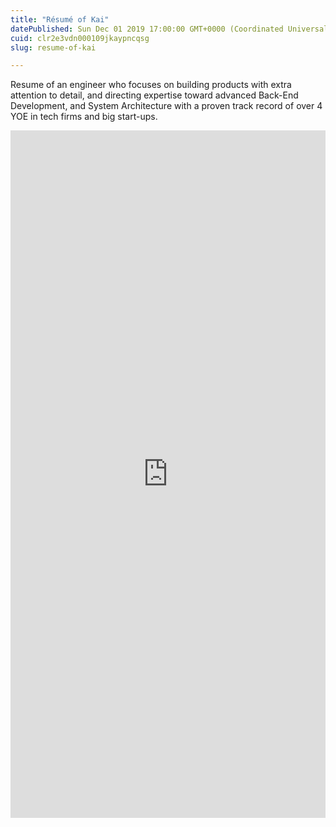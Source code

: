 ```yaml
---
title: "Résumé of Kai"
datePublished: Sun Dec 01 2019 17:00:00 GMT+0000 (Coordinated Universal Time)
cuid: clr2e3vdn000109jkaypncqsg
slug: resume-of-kai

---
```



Resume of an engineer who focuses on building products with extra attention to detail, and directing expertise toward advanced Back-End Development, and System Architecture with a proven track record of over 4 YOE in tech firms and big start-ups.
<iframe src="https://drive.google.com/file/d/1YCFd7qEZZ8S2adzA6GoZKb49jvY0_bTD/preview" width="700" height="1100" style="border:none;overflow:hidden;margin:auto;max-width:100%;" scrolling="no" frameborder="0" allowfullscreen="true" allow="autoplay; clipboard-write; encrypted-media; picture-in-picture; web-share"/>